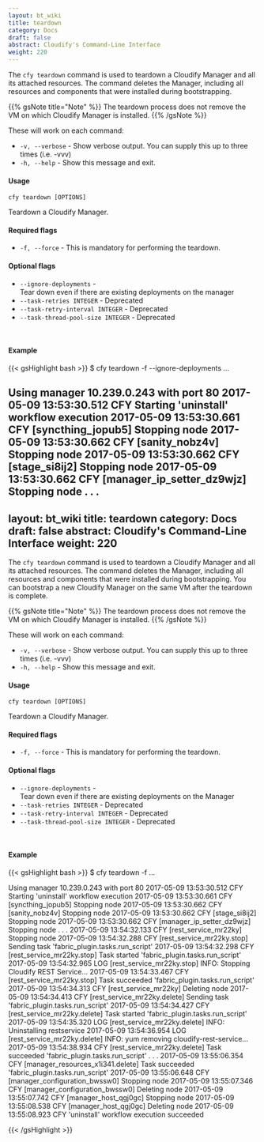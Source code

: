 ```yaml
---
layout: bt_wiki
title: teardown
category: Docs
draft: false
abstract: Cloudify's Command-Line Interface
weight: 220
---
```


The `cfy teardown` command is used to teardown a Cloudify Manager and all its attached resources. The command deletes the Manager, including all resources and components that were installed during bootstrapping.

{{% gsNote title="Note" %}}
The teardown process does not remove the VM on which Cloudify Manager is installed.
{{% /gsNote %}}

These will work on each command:

* `-v, --verbose` - Show verbose output. You can supply this up to three times (i.e. -vvv)
* `-h, --help` - Show this message and exit.

#### Usage 
`cfy teardown [OPTIONS]`

Teardown a Cloudify Manager.

#### Required flags

* `-f, --force` - 		This is mandatory for performing the teardown.


#### Optional flags


* `--ignore-deployments` -	
						Tear down even if there are existing
                        deployments on the manager
* `--task-retries INTEGER` - 
						Deprecated
* `--task-retry-interval INTEGER` - 
						Deprecated
* `--task-thread-pool-size INTEGER` - 
                      	Deprecated


&nbsp;
#### Example

{{< gsHighlight  bash  >}}
$ cfy teardown -f --ignore-deployments
...

Using manager 10.239.0.243 with port 80
2017-05-09 13:53:30.512  CFY <manager> Starting 'uninstall' workflow execution
2017-05-09 13:53:30.661  CFY <manager> [syncthing_jopub5] Stopping node
2017-05-09 13:53:30.662  CFY <manager> [sanity_nobz4v] Stopping node
2017-05-09 13:53:30.662  CFY <manager> [stage_si8ij2] Stopping node
2017-05-09 13:53:30.662  CFY <manager> [manager_ip_setter_dz9wjz] Stopping node
.
.
.
---
layout: bt_wiki
title: teardown
category: Docs
draft: false
abstract: Cloudify's Command-Line Interface
weight: 220
---

The `cfy teardown` command is used to teardown a Cloudify Manager and all its attached resources. The command deletes the Manager, including all resources and components that were installed during bootstrapping. You can bootstrap a new Cloudify Manager on the same VM after the teardown is complete.

{{% gsNote title="Note" %}}
The teardown process does not remove the VM on which Cloudify Manager is installed.
{{% /gsNote %}}

These will work on each command:

* `-v, --verbose` - Show verbose output. You can supply this up to three times (i.e. -vvv)
* `-h, --help` - Show this message and exit.

#### Usage 
`cfy teardown [OPTIONS]`

Teardown a Cloudify Manager.

#### Required flags

* `-f, --force` - 		This is mandatory for performing the teardown.


#### Optional flags


* `--ignore-deployments` -	
						Tear down even if there are existing
                        deployments on the Manager
* `--task-retries INTEGER` - 
						Deprecated
* `--task-retry-interval INTEGER` - 
						Deprecated
* `--task-thread-pool-size INTEGER` - 
                      	Deprecated


&nbsp;
#### Example

{{< gsHighlight  bash  >}}
$ cfy teardown -f 
...

Using manager 10.239.0.243 with port 80
2017-05-09 13:53:30.512  CFY <manager> Starting 'uninstall' workflow execution
2017-05-09 13:53:30.661  CFY <manager> [syncthing_jopub5] Stopping node
2017-05-09 13:53:30.662  CFY <manager> [sanity_nobz4v] Stopping node
2017-05-09 13:53:30.662  CFY <manager> [stage_si8ij2] Stopping node
2017-05-09 13:53:30.662  CFY <manager> [manager_ip_setter_dz9wjz] Stopping node
.
.
.
2017-05-09 13:54:32.133  CFY <manager> [rest_service_mr22ky] Stopping node
2017-05-09 13:54:32.288  CFY <manager> [rest_service_mr22ky.stop] Sending task 'fabric_plugin.tasks.run_script'
2017-05-09 13:54:32.298  CFY <manager> [rest_service_mr22ky.stop] Task started 'fabric_plugin.tasks.run_script'
2017-05-09 13:54:32.965  LOG <manager> [rest_service_mr22ky.stop] INFO: Stopping Cloudify REST Service...
2017-05-09 13:54:33.467  CFY <manager> [rest_service_mr22ky.stop] Task succeeded 'fabric_plugin.tasks.run_script'
2017-05-09 13:54:34.313  CFY <manager> [rest_service_mr22ky] Deleting node
2017-05-09 13:54:34.413  CFY <manager> [rest_service_mr22ky.delete] Sending task 'fabric_plugin.tasks.run_script'
2017-05-09 13:54:34.427  CFY <manager> [rest_service_mr22ky.delete] Task started 'fabric_plugin.tasks.run_script'
2017-05-09 13:54:35.320  LOG <manager> [rest_service_mr22ky.delete] INFO: Uninstalling restservice
2017-05-09 13:54:36.954  LOG <manager> [rest_service_mr22ky.delete] INFO: yum removing cloudify-rest-service...
2017-05-09 13:54:38.934  CFY <manager> [rest_service_mr22ky.delete] Task succeeded 'fabric_plugin.tasks.run_script'
.
.
.
2017-05-09 13:55:06.354  CFY <manager> [manager_resources_x1i341.delete] Task succeeded 'fabric_plugin.tasks.run_script'
2017-05-09 13:55:06.648  CFY <manager> [manager_configuration_bwssw0] Stopping node
2017-05-09 13:55:07.346  CFY <manager> [manager_configuration_bwssw0] Deleting node
2017-05-09 13:55:07.742  CFY <manager> [manager_host_qgj0gc] Stopping node
2017-05-09 13:55:08.538  CFY <manager> [manager_host_qgj0gc] Deleting node
2017-05-09 13:55:08.923  CFY <manager> 'uninstall' workflow execution succeeded

{{< /gsHighlight >}}